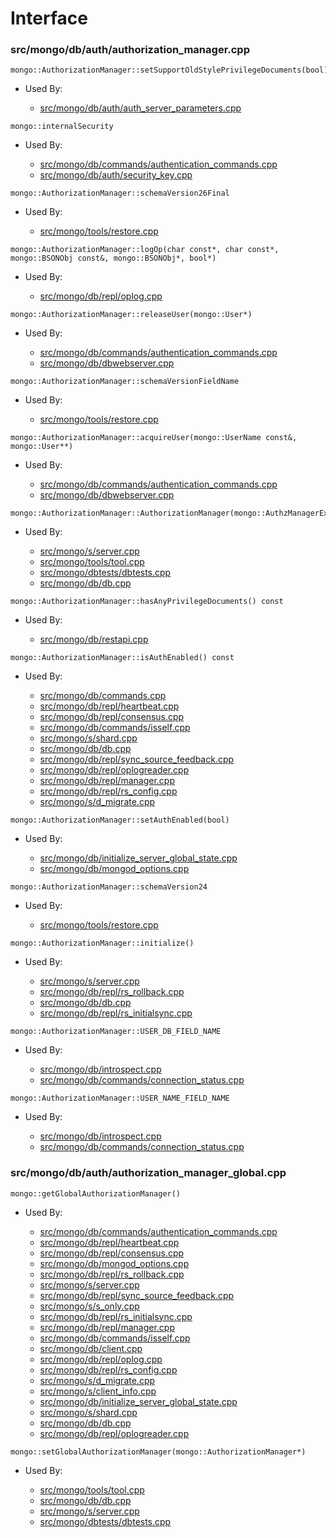 
# Interface

### src/mongo/db/auth/authorization\_manager.cpp

<div></div>

    mongo::AuthorizationManager::setSupportOldStylePrivilegeDocuments(bool)

- Used By:

    - [src/mongo/db/auth/auth\_server\_parameters.cpp](../../../legacy\_code)

<div></div>

    mongo::internalSecurity

- Used By:

    - [src/mongo/db/commands/authentication\_commands.cpp](../../../authentication)
    - [src/mongo/db/auth/security\_key.cpp](../../../authentication)

<div></div>

    mongo::AuthorizationManager::schemaVersion26Final

- Used By:

    - [src/mongo/tools/restore.cpp](../../../tools)

<div></div>

    mongo::AuthorizationManager::logOp(char const*, char const*, mongo::BSONObj const&, mongo::BSONObj*, bool*)

- Used By:

    - [src/mongo/db/repl/oplog.cpp](../../../replication)

<div></div>

    mongo::AuthorizationManager::releaseUser(mongo::User*)

- Used By:

    - [src/mongo/db/commands/authentication\_commands.cpp](../../../authentication)
    - [src/mongo/db/dbwebserver.cpp](../../../web\_server)

<div></div>

    mongo::AuthorizationManager::schemaVersionFieldName

- Used By:

    - [src/mongo/tools/restore.cpp](../../../tools)

<div></div>

    mongo::AuthorizationManager::acquireUser(mongo::UserName const&, mongo::User**)

- Used By:

    - [src/mongo/db/commands/authentication\_commands.cpp](../../../authentication)
    - [src/mongo/db/dbwebserver.cpp](../../../web\_server)

<div></div>

    mongo::AuthorizationManager::AuthorizationManager(mongo::AuthzManagerExternalState*)

- Used By:

    - [src/mongo/s/server.cpp](../../../mongos\_and\_mongod\_mains)
    - [src/mongo/tools/tool.cpp](../../../tools)
    - [src/mongo/dbtests/dbtests.cpp](../../../unit\_tests)
    - [src/mongo/db/db.cpp](../../../mongos\_and\_mongod\_mains)

<div></div>

    mongo::AuthorizationManager::hasAnyPrivilegeDocuments() const

- Used By:

    - [src/mongo/db/restapi.cpp](../../../web\_server)

<div></div>

    mongo::AuthorizationManager::isAuthEnabled() const

- Used By:

    - [src/mongo/db/commands.cpp](../../../database\_commands)
    - [src/mongo/db/repl/heartbeat.cpp](../../../replication)
    - [src/mongo/db/repl/consensus.cpp](../../../replication)
    - [src/mongo/db/commands/isself.cpp](../../../database\_commands)
    - [src/mongo/s/shard.cpp](../../../sharding)
    - [src/mongo/db/db.cpp](../../../mongos\_and\_mongod\_mains)
    - [src/mongo/db/repl/sync\_source\_feedback.cpp](../../../replication)
    - [src/mongo/db/repl/oplogreader.cpp](../../../replication)
    - [src/mongo/db/repl/manager.cpp](../../../replication)
    - [src/mongo/db/repl/rs\_config.cpp](../../../replication)
    - [src/mongo/s/d\_migrate.cpp](../../../sharding)

<div></div>

    mongo::AuthorizationManager::setAuthEnabled(bool)

- Used By:

    - [src/mongo/db/initialize\_server\_global\_state.cpp](../../../startup\_initialization)
    - [src/mongo/db/mongod\_options.cpp](../../../mongos\_and\_mongod\_mains)

<div></div>

    mongo::AuthorizationManager::schemaVersion24

- Used By:

    - [src/mongo/tools/restore.cpp](../../../tools)

<div></div>

    mongo::AuthorizationManager::initialize()

- Used By:

    - [src/mongo/s/server.cpp](../../../mongos\_and\_mongod\_mains)
    - [src/mongo/db/repl/rs\_rollback.cpp](../../../replication)
    - [src/mongo/db/db.cpp](../../../mongos\_and\_mongod\_mains)
    - [src/mongo/db/repl/rs\_initialsync.cpp](../../../replication)

<div></div>

    mongo::AuthorizationManager::USER_DB_FIELD_NAME

- Used By:

    - [src/mongo/db/introspect.cpp](../../../client\_and\_operation\_tracking)
    - [src/mongo/db/commands/connection\_status.cpp](../../../database\_commands)

<div></div>

    mongo::AuthorizationManager::USER_NAME_FIELD_NAME

- Used By:

    - [src/mongo/db/introspect.cpp](../../../client\_and\_operation\_tracking)
    - [src/mongo/db/commands/connection\_status.cpp](../../../database\_commands)

### src/mongo/db/auth/authorization\_manager\_global.cpp

<div></div>

    mongo::getGlobalAuthorizationManager()

- Used By:

    - [src/mongo/db/commands/authentication\_commands.cpp](../../../authentication)
    - [src/mongo/db/repl/heartbeat.cpp](../../../replication)
    - [src/mongo/db/repl/consensus.cpp](../../../replication)
    - [src/mongo/db/mongod\_options.cpp](../../../mongos\_and\_mongod\_mains)
    - [src/mongo/db/repl/rs\_rollback.cpp](../../../replication)
    - [src/mongo/s/server.cpp](../../../mongos\_and\_mongod\_mains)
    - [src/mongo/db/repl/sync\_source\_feedback.cpp](../../../replication)
    - [src/mongo/s/s\_only.cpp](../../../client\_and\_operation\_tracking)
    - [src/mongo/db/repl/rs\_initialsync.cpp](../../../replication)
    - [src/mongo/db/repl/manager.cpp](../../../replication)
    - [src/mongo/db/commands/isself.cpp](../../../database\_commands)
    - [src/mongo/db/client.cpp](../../../client\_and\_operation\_tracking)
    - [src/mongo/db/repl/oplog.cpp](../../../replication)
    - [src/mongo/db/repl/rs\_config.cpp](../../../replication)
    - [src/mongo/s/d\_migrate.cpp](../../../sharding)
    - [src/mongo/s/client\_info.cpp](../../../client\_and\_operation\_tracking)
    - [src/mongo/db/initialize\_server\_global\_state.cpp](../../../startup\_initialization)
    - [src/mongo/s/shard.cpp](../../../sharding)
    - [src/mongo/db/db.cpp](../../../mongos\_and\_mongod\_mains)
    - [src/mongo/db/repl/oplogreader.cpp](../../../replication)

<div></div>

    mongo::setGlobalAuthorizationManager(mongo::AuthorizationManager*)

- Used By:

    - [src/mongo/tools/tool.cpp](../../../tools)
    - [src/mongo/db/db.cpp](../../../mongos\_and\_mongod\_mains)
    - [src/mongo/s/server.cpp](../../../mongos\_and\_mongod\_mains)
    - [src/mongo/dbtests/dbtests.cpp](../../../unit\_tests)
